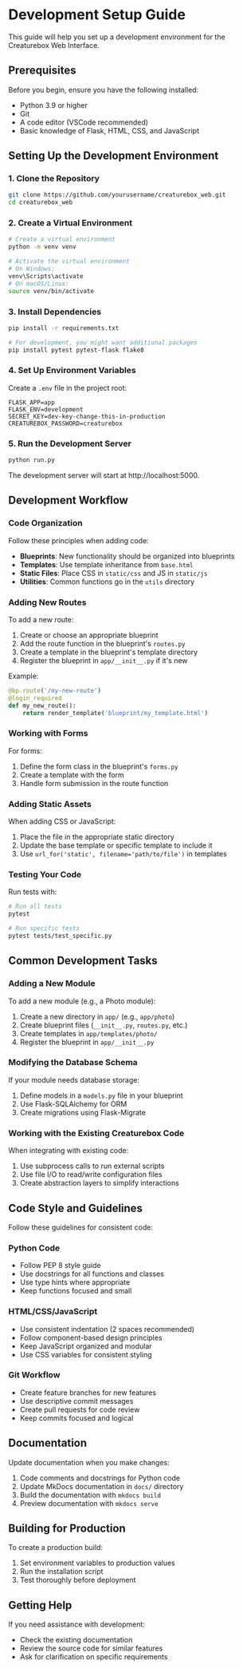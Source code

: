 # Development Setup Guide

This guide will help you set up a development environment for the Creaturebox Web Interface.

## Prerequisites

Before you begin, ensure you have the following installed:

- Python 3.9 or higher
- Git
- A code editor (VSCode recommended)
- Basic knowledge of Flask, HTML, CSS, and JavaScript

## Setting Up the Development Environment

### 1. Clone the Repository

```bash
git clone https://github.com/yourusername/creaturebox_web.git
cd creaturebox_web
```

### 2. Create a Virtual Environment

```bash
# Create a virtual environment
python -m venv venv

# Activate the virtual environment
# On Windows:
venv\Scripts\activate
# On macOS/Linux:
source venv/bin/activate
```

### 3. Install Dependencies

```bash
pip install -r requirements.txt

# For development, you might want additional packages
pip install pytest pytest-flask flake8
```

### 4. Set Up Environment Variables

Create a `.env` file in the project root:

```
FLASK_APP=app
FLASK_ENV=development
SECRET_KEY=dev-key-change-this-in-production
CREATUREBOX_PASSWORD=creaturebox
```

### 5. Run the Development Server

```bash
python run.py
```

The development server will start at http://localhost:5000.

## Development Workflow

### Code Organization

Follow these principles when adding code:

- **Blueprints**: New functionality should be organized into blueprints
- **Templates**: Use template inheritance from `base.html`
- **Static Files**: Place CSS in `static/css` and JS in `static/js`
- **Utilities**: Common functions go in the `utils` directory

### Adding New Routes

To add a new route:

1. Create or choose an appropriate blueprint
2. Add the route function in the blueprint's `routes.py`
3. Create a template in the blueprint's template directory
4. Register the blueprint in `app/__init__.py` if it's new

Example:

```python
@bp.route('/my-new-route')
@login_required
def my_new_route():
    return render_template('blueprint/my_template.html')
```

### Working with Forms

For forms:

1. Define the form class in the blueprint's `forms.py`
2. Create a template with the form
3. Handle form submission in the route function

### Adding Static Assets

When adding CSS or JavaScript:

1. Place the file in the appropriate static directory
2. Update the base template or specific template to include it
3. Use `url_for('static', filename='path/to/file')` in templates

### Testing Your Code

Run tests with:

```bash
# Run all tests
pytest

# Run specific tests
pytest tests/test_specific.py
```

## Common Development Tasks

### Adding a New Module

To add a new module (e.g., a Photo module):

1. Create a new directory in `app/` (e.g., `app/photo`)
2. Create blueprint files (`__init__.py`, `routes.py`, etc.)
3. Create templates in `app/templates/photo/`
4. Register the blueprint in `app/__init__.py`

### Modifying the Database Schema

If your module needs database storage:

1. Define models in a `models.py` file in your blueprint
2. Use Flask-SQLAlchemy for ORM
3. Create migrations using Flask-Migrate

### Working with the Existing Creaturebox Code

When integrating with existing code:

1. Use subprocess calls to run external scripts
2. Use file I/O to read/write configuration files
3. Create abstraction layers to simplify interactions

## Code Style and Guidelines

Follow these guidelines for consistent code:

### Python Code

- Follow PEP 8 style guide
- Use docstrings for all functions and classes
- Use type hints where appropriate
- Keep functions focused and small

### HTML/CSS/JavaScript

- Use consistent indentation (2 spaces recommended)
- Follow component-based design principles
- Keep JavaScript organized and modular
- Use CSS variables for consistent styling

### Git Workflow

- Create feature branches for new features
- Use descriptive commit messages
- Create pull requests for code review
- Keep commits focused and logical

## Documentation

Update documentation when you make changes:

1. Code comments and docstrings for Python code
2. Update MkDocs documentation in `docs/` directory
3. Build the documentation with `mkdocs build`
4. Preview documentation with `mkdocs serve`

## Building for Production

To create a production build:

1. Set environment variables to production values
2. Run the installation script
3. Test thoroughly before deployment

## Getting Help

If you need assistance with development:

- Check the existing documentation
- Review the source code for similar features
- Ask for clarification on specific requirements

